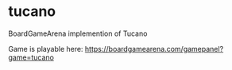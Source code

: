 # tucano
BoardGameArena implemention of Tucano

Game is playable here: https://boardgamearena.com/gamepanel?game=tucano
